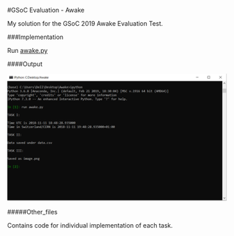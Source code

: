 #GSoC Evaluation - Awake

My solution for the GSoC 2019 Awake Evaluation Test.

###Implementation

Run [awake.py](https://github.com/Ojaswy/gsoc_eval/blob/master/Awake/awake.py) 

####Output

![](https://github.com/Ojaswy/gsoc_eval/blob/master/Awake/other_files/awake.PNG)

#####Other_files

Contains code for individual implementation of each task.
